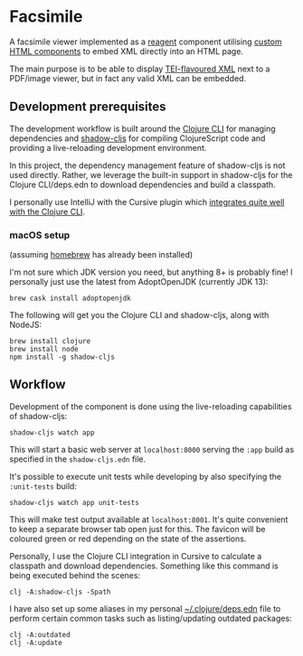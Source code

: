 Facsimile
=========

A facsimile viewer implemented as a [reagent](https://github.com/reagent-project/reagent) component utilising [custom HTML components](https://developer.mozilla.org/en-US/docs/Web/Web_Components/Using_custom_elements) to embed XML directly into an HTML page.

The main purpose is to be able to display [TEI-flavoured XML](https://tei-c.org/) next to a PDF/image viewer, but in fact any valid XML can be embedded.

Development prerequisites
-------------------------
The development workflow is built around the [Clojure CLI](https://clojure.org/reference/deps_and_cli) for managing dependencies and [shadow-cljs](https://github.com/thheller/shadow-cljs) for compiling ClojureScript code and providing a live-reloading development environment.

In this project, the dependency management feature of shadow-cljs is not used directly. Rather, we leverage the built-in support in shadow-cljs for the Clojure CLI/deps.edn to download dependencies and build a classpath.

I personally use IntelliJ with the Cursive plugin which [integrates quite well with the Clojure CLI](https://cursive-ide.com/userguide/deps.html).

### macOS setup
(assuming [homebrew](https://brew.sh/) has already been installed)


I'm not sure which JDK version you need, but anything 8+ is probably fine! I personally just use the latest from AdoptOpenJDK (currently JDK 13):

```
brew cask install adoptopenjdk
```

The following will get you the Clojure CLI and shadow-cljs, along with NodeJS:

```
brew install clojure
brew install node
npm install -g shadow-cljs
```

Workflow
--------
Development of the component is done using the live-reloading capabilities of shadow-cljs:

```
shadow-cljs watch app
```

This will start a basic web server at `localhost:8000` serving the `:app` build as specified in the `shadow-cljs.edn` file.

It's possible to execute unit tests while developing by also specifying the `:unit-tests` build:

```
shadow-cljs watch app unit-tests
```

This will make test output available at `localhost:8001`. It's quite convenient to keep a separate browser tab open just for this. The favicon will be coloured green or red depending on the state of the assertions.

Personally, I use the Clojure CLI integration in Cursive to calculate a classpath and download dependencies. Something like this command is being executed behind the scenes:

```
clj -A:shadow-cljs -Spath
```

I have also set up some aliases in my personal [~/.clojure/deps.edn](https://github.com/simongray/dotfiles/blob/master/dot/clojure/deps.edn) file to perform certain common tasks such as listing/updating outdated packages:

```
clj -A:outdated
clj -A:update
```
